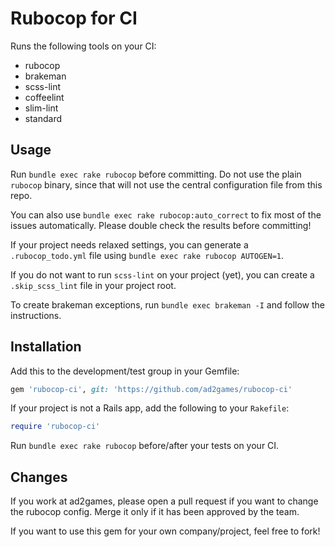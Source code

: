 # Rubocop for CI

Runs the following tools on your CI:

- rubocop
- brakeman
- scss-lint
- coffeelint
- slim-lint
- standard

## Usage

Run `bundle exec rake rubocop` before committing.
Do not use the plain `rubocop` binary, since that will not use the central
configuration file from this repo.

You can also use `bundle exec rake rubocop:auto_correct` to fix most of the issues automatically.
Please double check the results before committing!

If your project needs relaxed settings, you can generate a `.rubocop_todo.yml`
file using `bundle exec rake rubocop AUTOGEN=1`.

If you do not want to run `scss-lint` on your project (yet),
you can create a `.skip_scss_lint` file in your project root.

To create brakeman exceptions, run `bundle exec brakeman -I` and follow the instructions.

## Installation

Add this to the development/test group in your Gemfile:

```ruby
gem 'rubocop-ci', git: 'https://github.com/ad2games/rubocop-ci'
```

If your project is not a Rails app, add the following to your `Rakefile`:
```ruby
require 'rubocop-ci'
```

Run `bundle exec rake rubocop` before/after your tests on your CI.

## Changes

If you work at ad2games, please open a pull request if you want to change the rubocop config.
Merge it only if it has been approved by the team.

If you want to use this gem for your own company/project, feel free to fork!




